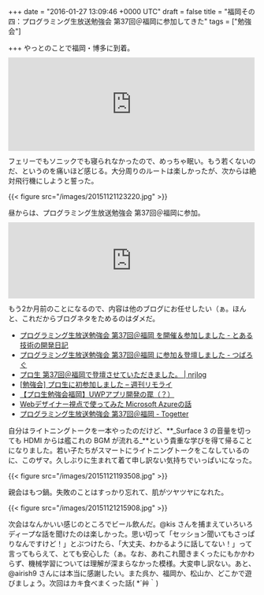 
+++
date = "2016-01-27 13:09:46 +0000 UTC"
draft = false
title = "福岡その四：プログラミング生放送勉強会 第37回＠福岡に参加してきた"
tags = ["勉強会"]

+++
やっとのことで福岡・博多に到着。<iframe src="https://hatenablog-parts.com/embed?url=https%3A%2F%2Fblog.daruyanagi.jp%2Fentry%2F2016%2F01%2F26%2F000000" title="福岡その三：（松山 →）臼杵 → 博多 - だるろぐ" class="embed-card embed-blogcard" scrolling="no" frameborder="0" style="display: block; width: 100%; height: 190px; max-width: 500px; margin: 10px 0px;"></iframe>フェリーでもソニックでも寝られなかったので、めっちゃ眠い。もう若くないのだ、というのを痛いほど感じる。大分周りのルートは楽しかったが、次からは絶対飛行機にしようと誓った。

{{< figure src="/images/20151121123220.jpg"  >}}

昼からは、プログラミング生放送勉強会 第37回＠福岡に参加。<iframe src="https://hatenablog-parts.com/embed?url=https%3A%2F%2Fatnd.org%2Fevents%2F72151" title="プログラミング生放送勉強会 第37回＠福岡 : ATND" class="embed-card embed-webcard" scrolling="no" frameborder="0" style="display: block; width: 100%; height: 155px; max-width: 500px; margin: 10px 0px;"></iframe>もう2か月前のことになるので、内容は他のブログにお任せしたい（ぁ。ほんと、これだからブログネタをためるのはダメだ。

<ul>
<li><a href="http://blog.hamamotsu.jp/entry/pronama20151121">プログラミング生放送勉強会 第37回＠福岡 を開催＆参加しました - とある技術の開発日記</a></li>
<li><a href="http://tsubalog.hatenablog.com/entry/20151121pronama">プログラミング生放送勉強会 第37回＠福岡 に参加＆登壇しました - つばろぐ</a></li>
<li><a href="http://zuvuyalink.net/nrjlog/archives/2383">プロ生 第37回＠福岡で登壇させていただきました。 | nrjlog</a></li>
<li><a href="http://blog.cvc-lab.com/archives/841">[勉強会] プロ生に初参加しました – 週刊リモライ</a></li>
<li><a href="http://www.slideshare.net/9appat3ch/uwp-55361414">【プロ生勉強会福岡】UWPアプリ開発の罠（？）</a></li>
<li><a href="http://www.slideshare.net/noriji822/webmicrosoft-azure">Webデザイナー視点で使ってみた Microsoft Azureの話</a></li>
<li><a href="http://togetter.com/li/904271">プログラミング生放送勉強会 第37回＠福岡 - Togetter</a></li>
</ul>自分はライトニングトークを一本やったのだけど、**_Surface 3 の音量を切っても HDMI からは艦これの BGM が流れる_**という貴重な学びを得て帰ることになりました。若い子たちがスマートにライトニングトークをこなしているのに、このザマ。久しぶりに生まれて着て申し訳ない気持ちでいっぱいになった。

{{< figure src="/images/20151121193508.jpg"  >}}

親会はもつ鍋。失敗のことはすっかり忘れて、肌がツヤツヤになれた。

{{< figure src="/images/20151121215908.jpg"  >}}

次会はなんかいい感じのところでビール飲んだ。@kis さんを捕まえていろいろディープな話を聞けたのは楽しかった。思い切って「セッション聞いてもさっぱりなんですけど！」とぶつけたら、「大丈夫、わかるように話してない！」って言ってもらえて、とても安心した（ぁ。なお、あれこれ聞きまくったにもかかわらず、機械学習については理解が深まらなかった模様。大変申し訳ない。あと、@airish9 さんには本当に感謝したい。また呉か、福岡か、松山か、どこかで遊びましょう。次回はカキ食べまくった話( *´艸｀)


